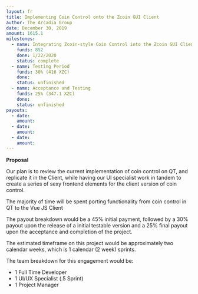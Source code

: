```yaml
---
layout: fr
title: Implementing Coin Control onto the Zcoin GUI Client
author: The Arcadia Group
date: December 30, 2019
amount: 1615.1
milestones:
  - name: Integrating Zcoin-style Coin Control into the Zcoin GUI Client
    funds: 852
    done: 1/22/2020
    status: complete
  - name: Testing Period
    funds: 30% (416‬ XZC)
    done:
    status: unfinished
  - name: Acceptance and Testing
    funds: 25% (347.1‬ XZC)
    done:
    status: unfinished
payouts:
  - date:
    amount:
  - date:
    amount:
  - date:
    amount:
---
```

**Proposal**

Our plan is to review the current implementation of coin control on QT, and replicate it in the Client, while having our UI specialist work in tandem to create a series of sexy frontend elements for the client version of coin control.

The majority of time will be spent porting functionality from coin control in QT to the Vue JS Client 

The payout breakdown would be a 45% initial payment, followed by a 30% payout upon the release of a initial testable version and a 25% final payout upon the acceptance and completion of the project. 

The estimated timeframe on this project would be approximately two calendar weeks, which is 1 calendar (2 week) sprints.

The team breakdown for this engagement would be:

- 1 Full Time Developer 
- 1 UI/UX Specialist (.5 Sprint)
- 1 Project Manager
